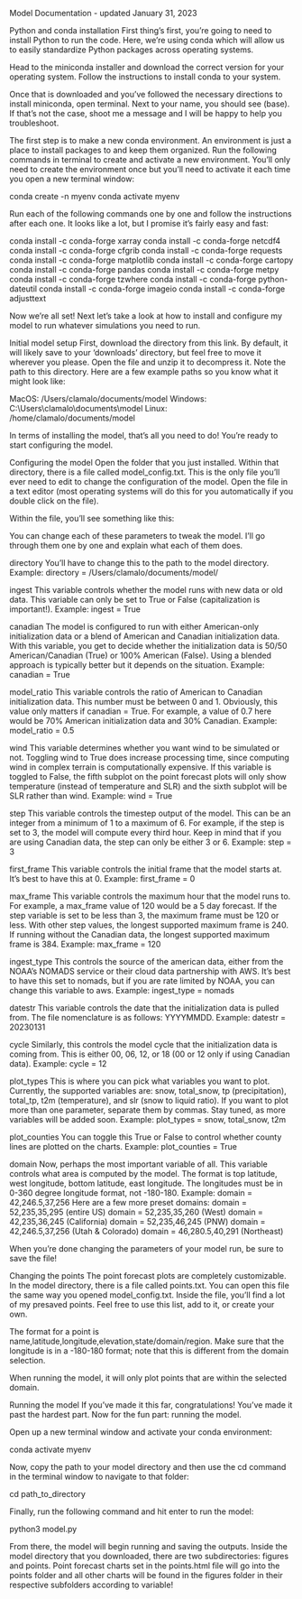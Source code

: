 Model Documentation - updated January 31, 2023


Python and conda installation
First thing’s first, you’re going to need to install Python to run the code. Here, we’re using conda which will allow us to easily standardize Python packages across operating systems. 

Head to the miniconda installer and download the correct version for your operating system. Follow the instructions to install conda to your system.

Once that is downloaded and you’ve followed the necessary directions to install miniconda, open terminal. Next to your name, you should see (base). If that’s not the case, shoot me a message and I will be happy to help you troubleshoot.

The first step is to make a new conda environment. An environment is just a place to install packages to and keep them organized. Run the following commands in terminal to create and activate a new environment. You’ll only need to create the environment once but you’ll need to activate it each time you open a new terminal window:

conda create -n myenv
conda activate myenv

Run each of the following commands one by one and follow the instructions after each one. It looks like a lot, but I promise it’s fairly easy and fast:


conda install -c conda-forge xarray
conda install -c conda-forge netcdf4
conda install -c conda-forge cfgrib
conda install -c conda-forge requests
conda install -c conda-forge matplotlib
conda install -c conda-forge cartopy
conda install -c conda-forge pandas
conda install -c conda-forge metpy
conda install -c conda-forge tzwhere
conda install -c conda-forge python-dateutil
conda install -c conda-forge imageio
conda install -c conda-forge adjusttext

Now we’re all set! Next let’s take a look at how to install and configure my model to run whatever simulations you need to run.

Initial model setup
First, download the directory from this link. By default, it will likely save to your ‘downloads’ directory, but feel free to move it wherever you please. Open the file and unzip it to decompress it. Note the path to this directory. Here are a few example paths so you know what it might look like:

MacOS: /Users/clamalo/documents/model
Windows: C:\Users\clamalo\documents\model
Linux: /home/clamalo/documents/model

In terms of installing the model, that’s all you need to do! You’re ready to start configuring the model.


Configuring the model
Open the folder that you just installed. Within that directory, there is a file called model_config.txt. This is the only file you’ll ever need to edit to change the configuration of the model. Open the file in a text editor (most operating systems will do this for you automatically if you double click on the file).

Within the file, you’ll see something like this:


You can change each of these parameters to tweak the model. I’ll go through them one by one and explain what each of them does.

directory
You’ll have to change this to the path to the model directory. 
Example: directory = /Users/clamalo/documents/model/

ingest 
This variable controls whether the model runs with new data or old data. This variable can only be set to True or False (capitalization is important!).
Example: ingest = True



canadian
The model is configured to run with either American-only initialization data or a blend of American and Canadian initialization data. With this variable, you get to decide whether the initialization data is 50/50 American/Canadian (True) or 100% American (False). Using a blended approach is typically better but it depends on the situation.
Example: canadian = True

model_ratio
This variable controls the ratio of American to Canadian initialization data. This number must be between 0 and 1. Obviously, this value only matters if canadian = True. For example, a value of 0.7 here would be 70% American initialization data and 30% Canadian.
Example: model_ratio = 0.5

wind
This variable determines whether you want wind to be simulated or not. Toggling wind to True does increase processing time, since computing wind in complex terrain is computationally expensive. If this variable is toggled to False, the fifth subplot on the point forecast plots will only show temperature (instead of temperature and SLR) and the sixth subplot will be SLR rather than wind.
Example: wind = True

step
This variable controls the timestep output of the model. This can be an integer from a minimum of 1 to a maximum of 6. For example, if the step is set to 3, the model will compute every third hour. Keep in mind that if you are using Canadian data, the step can only be either 3 or 6.
Example: step = 3

first_frame
This variable controls the initial frame that the model starts at. It’s best to have this at 0.
Example: first_frame = 0

max_frame
This variable controls the maximum hour that the model runs to. For example, a max_frame value of 120 would be a 5 day forecast. If the step variable is set to be less than 3, the maximum frame must be 120 or less. With other step values, the longest supported maximum frame is 240. If running without the Canadian data, the longest supported maximum frame is 384.
Example: max_frame = 120

ingest_type
This controls the source of the american data, either from the NOAA’s NOMADS service or their cloud data partnership with AWS. It’s best to have this set to nomads, but if you are rate limited by NOAA, you can change this variable to aws.
Example: ingest_type = nomads

datestr 
This variable controls the date that the initialization data is pulled from. The file nomenclature is as follows: YYYYMMDD.
Example: datestr = 20230131


cycle 
Similarly, this controls the model cycle that the initialization data is coming from. This is either 00, 06, 12, or 18 (00 or 12 only if using Canadian data).
Example: cycle = 12

plot_types 
This is where you can pick what variables you want to plot. Currently, the supported variables are: snow, total_snow, tp (precipitation), total_tp, t2m (temperature), and slr (snow to liquid ratio). If you want to plot more than one parameter, separate them by commas. Stay tuned, as more variables will be added soon. 
Example: plot_types = snow, total_snow, t2m

plot_counties
You can toggle this True or False to control whether county lines are plotted on the charts.
Example: plot_counties = True

domain
Now, perhaps the most important variable of all. This variable controls what area is computed by the model. The format is top latitude, west longitude, bottom latitude, east longitude. The longitudes must be in 0-360 degree longitude format, not -180-180.
Example: domain = 42,246.5,37,256
Here are a few more preset domains:
domain = 52,235,35,295 (entire US)
domain = 52,235,35,260 (West)
domain = 42,235,36,245 (California)
domain = 52,235,46,245 (PNW)
domain = 42,246.5,37,256 (Utah & Colorado)
domain = 46,280.5,40,291 (Northeast)

When you’re done changing the parameters of your model run, be sure to save the file!


Changing the points
The point forecast plots are completely customizable. In the model directory, there is a file called points.txt. You can open this file the same way you opened model_config.txt. Inside the file, you’ll find a lot of my presaved points. Feel free to use this list, add to it, or create your own. 

The format for a point is name,latitude,longitude,elevation,state/domain/region. Make sure that the longitude is in a -180-180 format; note that this is different from the domain selection. 

When running the model, it will only plot points that are within the selected domain.


Running the model
If you’ve made it this far, congratulations! You’ve made it past the hardest part. Now for the fun part: running the model.

Open up a new terminal window and activate your conda environment:

conda activate myenv

Now, copy the path to your model directory and then use the cd command in the terminal window to navigate to that folder:

cd path_to_directory


Finally, run the following command and hit enter to run the model:

python3 model.py

From there, the model will begin running and saving the outputs. Inside the model directory that you downloaded, there are two subdirectories: figures and points. Point forecast charts set in the points.html file will go into the points folder and all other charts will be found in the figures folder in their respective subfolders according to variable!
